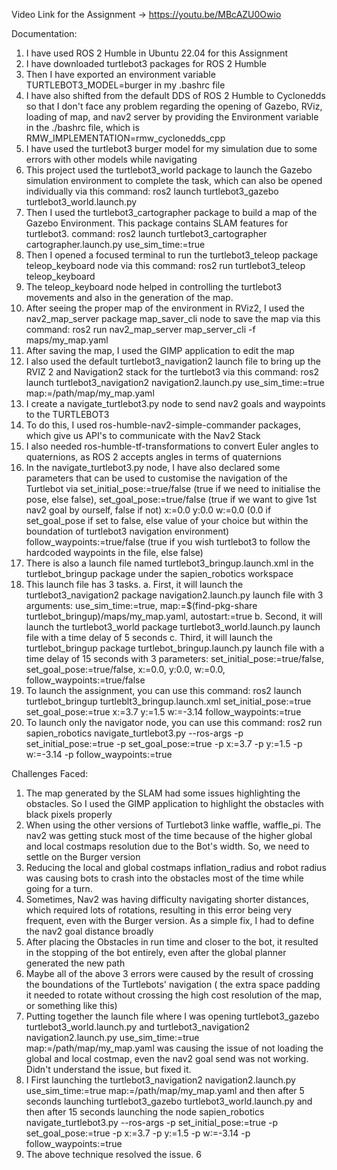 Video Link for the Assignment -> https://youtu.be/MBcAZU0Owio

Documentation:
1. I have used ROS 2 Humble in Ubuntu 22.04 for this Assignment
2. I have downloaded turtlebot3 packages for ROS 2 Humble
3. Then I have exported an environment variable TURTLEBOT3_MODEL=burger in my .bashrc file
4. I have also shifted from the default DDS of ROS 2 Humble to Cyclonedds so that I don't face any problem regarding the opening of Gazebo, RViz, loading of map, and nav2 server by providing the Environment variable in the ./bashrc file, which is       RMW_IMPLEMENTATION=rmw_cyclonedds_cpp
5. I have used the turtlebot3 burger model for my simulation due to some errors with other models while navigating
6. This project used the turtlebot3_world package to launch the Gazebo simulation environment to complete the task, which can also be opened individually via this command: ros2 launch turtlebot3_gazebo turtlebot3_world.launch.py
7. Then I used the turtlebot3_cartographer package to build a map of the Gazebo Environment. This package contains SLAM features for turtlebot3. command: ros2 launch turtlebot3_cartographer cartographer.launch.py use_sim_time:=true
8. Then I opened a focused terminal to run the turtlebot3_teleop package teleop_keyboard node via this command: ros2 run turtlebot3_teleop teleop_keyboard
9. The teleop_keyboard node helped in controlling the turtlebot3 movements and also in the generation of the map.
10. After seeing the proper map of the environment in RViz2, I used the nav2_map_server package map_saver_cli node to save the map via this command: ros2 run nav2_map_server map_server_cli -f maps/my_map.yaml
11. After saving the map, I used the GIMP application to edit the map
12. I also used the default turtlebot3_navigation2 launch file to bring up the RVIZ 2 and Navigation2 stack for the turtlebot3 via this command: ros2 launch turtlebot3_navigation2 navigation2.launch.py use_sim_time:=true map:=/path/map/my_map.yaml
13. I create a navigate_turtlebot3.py node to send nav2 goals and waypoints to the TURTLEBOT3
14. To do this, I used ros-humble-nav2-simple-commander packages, which give us API's to communicate with the Nav2 Stack
15. I also needed ros-humble-tf-transformations to convert Euler angles to quaternions, as ROS 2 accepts angles in terms of quaternions
16. In the navigate_turtlebot3.py node, I have also declared some parameters that can be used to customise the navigation of the Turtlebot via set_initial_pose:=true/false (true if we need to initialise the pose, else false),                             set_goal_pose:=true/false (true if we want to give 1st nav2 goal by ourself, false if not) x:=0.0 y:0.0 w:=0.0 (0.0 if set_goal_pose if set to false, else value of your choice but within the boundation of turtlebot3 navigation environment)
    follow_waypoints:=true/false (true if you wish turtlebot3 to follow the hardcoded waypoints in the file, else false)
17. There is also a launch file named turtlebot3_bringup.launch.xml in the turtlebot_bringup package under the sapien_robotics workspace
18. This launch file has 3 tasks.
    a. First, it will launch the turtlebot3_navigation2 package navigation2.launch.py launch file with 3 arguments: use_sim_time:=true, map:=$(find-pkg-share turtlebot_bringup)/maps/my_map.yaml, autostart:=true
    b. Second, it will launch the turtlebot3_world package turtlebot3_world.launch.py launch file with a time delay of 5 seconds
    c. Third, it will launch the turtlebot_bringup package turtlebot_bringup.launch.py launch file with a time delay of 15 seconds with 3 parameters: set_initial_pose:=true/false, set_goal_pose:=true/false, x:=0.0, y:0.0, w:=0.0,                            follow_waypoints:=true/false
19. To launch the assignment, you can use this command: ros2 launch turtlebot_bringup turtleblt3_bringup.launch.xml set_initial_pose:=true set_goal_pose:=true x:=3.7 y:=1.5 w:=-3.14 follow_waypoints:=true
20. To launch only the navigator node, you can use this command: ros2 run sapien_robotics navigate_turtlebot3.py --ros-args -p set_initial_pose:=true -p set_goal_pose:=true -p x:=3.7 -p y:=1.5 -p w:=-3.14 -p follow_waypoints:=true

Challenges Faced:
1. The map generated by the SLAM had some issues highlighting the obstacles. So I used the GIMP application to highlight the obstacles with black pixels properly
2. When using the other versions of Turtlebot3 linke waffle, waffle_pi. The nav2 was getting stuck most of the time because of the higher global and local costmaps resolution due to the Bot's width. So, we need to settle on the Burger version
3. Reducing the local and global costmaps inflation_radius and robot radius was causing bots to crash into the obstacles most of the time while going for a turn.
4. Sometimes, Nav2 was having difficulty navigating shorter distances, which required lots of rotations, resulting in this error being very frequent, even with the Burger version. As a simple fix, I had to define the nav2 goal distance broadly
5. After placing the Obstacles in run time and closer to the bot, it resulted in the stopping of the bot entirely, even after the global planner generated the new path
6. Maybe all of the above 3 errors were caused by the result of crossing the boundations of the Turtlebots' navigation ( the extra space padding it needed to rotate without crossing the high cost resolution of the map, or something like this)
7. Putting together the launch file where I was opening turtlebot3_gazebo turtlebot3_world.launch.py and turtlebot3_navigation2 navigation2.launch.py use_sim_time:=true map:=/path/map/my_map.yaml was causing the issue of not loading the global and    local costmap, even the nav2 goal send was not working. Didn't understand the issue, but fixed it.
8. I First launching the turtlebot3_navigation2 navigation2.launch.py use_sim_time:=true map:=/path/map/my_map.yaml and then after 5 seconds launching      turtlebot3_gazebo turtlebot3_world.launch.py and then after 15 seconds launching the node sapien_robotics navigate_turtlebot3.py --ros-args -p set_initial_pose:=true -p set_goal_pose:=true -p x:=3.7 -p y:=1.5 -p w:=-3.14 -p follow_waypoints:=true
9. The above technique resolved the issue. 6

